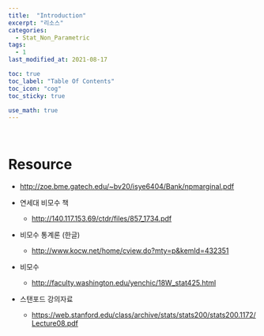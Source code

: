 ```yaml
---
title:  "Introduction"
excerpt: "리소스"
categories:
  - Stat_Non_Parametric
tags:
  - 1
last_modified_at: 2021-08-17

toc: true
toc_label: "Table Of Contents"
toc_icon: "cog"
toc_sticky: true

use_math: true
---
```


<br>

# Resource

- http://zoe.bme.gatech.edu/~bv20/isye6404/Bank/npmarginal.pdf
- 연세대 비모수 책
  - http://140.117.153.69/ctdr/files/857_1734.pdf
- 비모수 통계론 (한글)
  - http://www.kocw.net/home/cview.do?mty=p&kemId=432351
- 비모수 

  - http://faculty.washington.edu/yenchic/18W_stat425.html

- 스탠포드 강의자료
  - https://web.stanford.edu/class/archive/stats/stats200/stats200.1172/Lecture08.pdf



